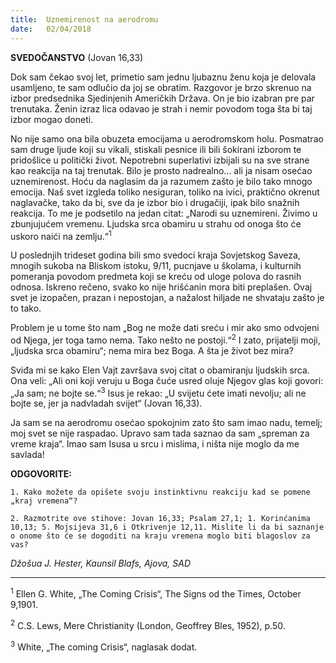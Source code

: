 ```yaml
---
title:  Uznemirenost na aerodromu
date:   02/04/2018
---
```


**SVEDOČANSTVO** (Jovan 16,33)

Dok sam čekao svoj let, primetio sam jednu ljubaznu ženu koja je delovala usamljeno, te sam odlučio da joj se obratim. Razgovor je brzo skrenuo na izbor predsednika Sjedinjenih Američkih Država. On je bio izabran pre par trenutaka. Ženin izraz lica odavao je strah i nemir povodom toga šta bi taj izbor mogao doneti.

No nije samo ona bila obuzeta emocijama u aerodromskom holu. Posmatrao sam druge ljude koji su vikali, stiskali pesnice ili bili šokirani izborom te pridošlice u politički život. Nepotrebni superlativi izbijali su na sve strane kao reakcija na taj trenutak. Bilo je prosto nadrealno... ali ja nisam osećao uznemirenost.
Hoću da naglasim da ja razumem zašto je bilo tako mnogo emocija. Naš svet izgleda toliko  nesiguran, toliko  na ivici, praktično okrenut naglavačke, tako da bi, sve da je izbor bio i drugačiji, ipak bilo snažnih reakcija. To me je podsetilo na jedan citat: „Narodi su uznemireni. Živimo u zbunjujućem vremenu. Ljudska srca obamiru u strahu od onoga što će uskoro naići na zemlju.“<sup>1</sup>

U poslednjih trideset godina bili smo svedoci kraja Sovjetskog Saveza, mnogih sukoba na Bliskom istoku, 9/11, pucnjave u školama, i kulturnih pomeranja povodom predmeta koji se kreću od uloge polova do rasnih odnosa. Iskreno rečeno, svako ko nije hrišćanin mora biti preplašen. Ovaj svet je izopačen, prazan i nepostojan, a nažalost hiljade ne shvataju zašto je to tako.

Problem je u tome što nam „Bog ne može dati sreću i mir ako smo odvojeni od Njega, jer toga tamo nema. Tako nešto ne postoji.“<sup>2</sup>  I zato, prijatelji moji, „ljudska srca obamiru“; nema mira bez Boga. A šta je život bez mira?

Sviđa mi se kako Elen Vajt završava svoj citat o obamiranju ljudskih srca. Ona veli: „Ali oni koji veruju u Boga čuće usred oluje Njegov glas koji govori: „Ja sam; ne bojte se.“<sup>3</sup>  Isus je rekao: „U svijetu ćete imati nevolju; ali ne bojte se, jer ja nadvladah svijet“ (Jovan 16,33).

Ja sam se na aerodromu osećao spokojnim zato što sam imao nadu, temelj; moj svet se nije raspadao. Upravo sam tada saznao da sam „spreman za vreme kraja“. Imao sam Isusa u srcu i mislima, i ništa nije moglo da me savlada!

**ODGOVORITE:**

`1.	Kako možete da opišete svoju instinktivnu reakciju kad se pomene „kraj vremena“?`

`2.	Razmotrite ove stihove: Jovan 16,33; Psalam 27,1; 1. Korinćanima 10,13; 5. Mojsijeva 31,6 i Otkrivenje 12,11. Mislite li da bi saznanje o onome što će se dogoditi na kraju vremena moglo biti blagoslov za vas?`

*Džošua J. Hester, Kaunsil Blafs, Ajova, SAD*
__________
<sup>1</sup> 	Ellen G. White, „The Coming Crisis“, The Signs od the Times, October 9,1901.

<sup>2</sup>  	C.S. Lews, Mere Christianity  (London, Geoffrey Bles, 1952), p.50.

<sup>3</sup>  	White, „The coming Crisis“, naglasak dodat.

